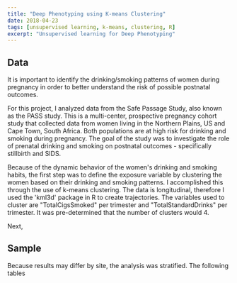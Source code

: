```yaml
---
title: "Deep Phenotyping using K-means Clustering"
date: 2018-04-23
tags: [unsupervised learning, k-means, clustering, R]
excerpt: "Unsupervised learning for Deep Phenotyping"
---
```


## Data

It is important to identify the drinking/smoking patterns of women during pregnancy in order to better understand the risk of possible postnatal outcomes.

For this project, I analyzed data from the Safe Passage Study, also known as the PASS study. This is a multi-center, prospective pregnancy cohort study that collected data from women living in the Northern Plains, US and Cape Town, South Africa. Both populations are at high risk for drinking and smoking during pregnancy. The goal of the study was to investigate the role of prenatal drinking and smoking on postnatal outcomes - specifically stillbirth and SIDS.


Because of the dynamic behavior of the women's drinking and smoking habits, the first step was to define the exposure variable by clustering the women based on their drinking and smoking patterns. I accomplished this through the use of k-means clustering. The data is longitudinal, therefore I used the 'kml3d' package in R to create trajectories. The variables used to cluster are "TotalCigsSmoked" per trimester and "TotalStandardDrinks" per trimester. It was pre-determined that the number of clusters would 4.

Next,

## Sample

Because results may differ by site, the analysis was stratified. The following tables

<img src="{{ site.url }}{{ site.baseurl }}/images/table1_SA.png" alt="">
